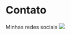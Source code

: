 # Contato
 Minhas redes sociais
<img src="https://raw.githubusercontent.com/luisfernandodass/IMAGENS/main/contato/contato-img.png?token=AQAPKKSQKYSWTKVLOBKRG7DAVBNHW">
